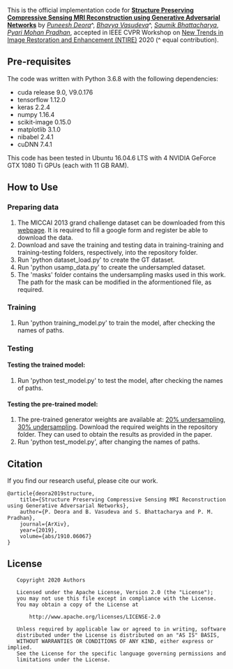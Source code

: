 This is the official implementation code for **[Structure Preserving Compressive Sensing MRI Reconstruction using Generative Adversarial Networks](https://arxiv.org/abs/1910.06067)** by *[Puneesh Deora](https://scholar.google.com/citations?user=cn1wdTUAAAAJ&hl=en)*^, *[Bhavya Vasudeva](https://scholar.google.com/citations?user=ZCSsIokAAAAJ&hl=en)*^, *[Saumik Bhattacharya](https://scholar.google.com/citations?user=8pffuA4AAAAJ&hl=en)*, *[Pyari Mohan Pradhan](https://scholar.google.com/citations?user=_eIpqasAAAAJ&hl=en)*, accepted in IEEE CVPR Workshop on [New Trends in Image Restoration and Enhancement (NTIRE)](https://data.vision.ee.ethz.ch/cvl/ntire20/) 2020 (^ equal contribution).

## Pre-requisites
The code was written with Python 3.6.8 with the following dependencies:
* cuda release 9.0, V9.0.176
* tensorflow 1.12.0
* keras 2.2.4
* numpy 1.16.4
* scikit-image 0.15.0
* matplotlib 3.1.0
* nibabel 2.4.1
* cuDNN 7.4.1

This code has been tested in Ubuntu 16.04.6 LTS with 4 NVIDIA GeForce GTX 1080 Ti GPUs (each with 11 GB RAM).

## How to Use
### Preparing data
1. The MICCAI 2013 grand challenge dataset can be downloaded from this [webpage](https://my.vanderbilt.edu/masi/workshops/). It is required to fill a google form and register be able to download the data.
2. Download and save the training and testing data in training-training and training-testing folders, respectively, into the repository folder.
3. Run 'python dataset_load.py' to create the GT dataset.
4. Run 'python usamp_data.py' to create the undersampled dataset. 
5. The 'masks' folder contains the undersampling masks used in this work. The path for the mask can be modified in the aformentioned file, as required.

### Training
1. Run 'python training_model.py' to train the model, after checking the names of paths.

### Testing
#### Testing the trained model:
1. Run 'python test_model.py' to test the model, after checking the names of paths.
#### Testing the pre-trained model:
1. The pre-trained generator weights are available at: [20% undersampling](https://drive.google.com/open?id=1ygzSDA4V09qVhThiYJ606ec912BYjBfP), [30% undersampling](https://drive.google.com/open?id=1j2PPdPT4nOgW8QmhgHJDjMarJUp6gvM6). Download the required weights in the repository folder. They can used to obtain the results as provided in the paper.
2. Run 'python test_model.py', after changing the names of paths.

## Citation
If you find our research useful, please cite our work.
```
@article{deora2019structure,
    title={Structure Preserving Compressive Sensing MRI Reconstruction using Generative Adversarial Networks},
    author={P. Deora and B. Vasudeva and S. Bhattacharya and P. M. Pradhan},
    journal={ArXiv},
    year={2019},
    volume={abs/1910.06067}
}
```

## License
```
   Copyright 2020 Authors

   Licensed under the Apache License, Version 2.0 (the "License");
   you may not use this file except in compliance with the License.
   You may obtain a copy of the License at

       http://www.apache.org/licenses/LICENSE-2.0

   Unless required by applicable law or agreed to in writing, software
   distributed under the License is distributed on an "AS IS" BASIS,
   WITHOUT WARRANTIES OR CONDITIONS OF ANY KIND, either express or implied.
   See the License for the specific language governing permissions and
   limitations under the License.
```
